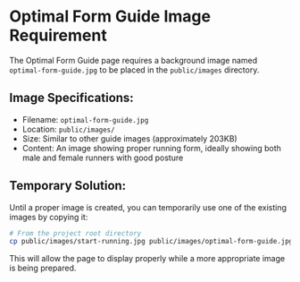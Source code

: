 # Optimal Form Guide Image Requirement

The Optimal Form Guide page requires a background image named `optimal-form-guide.jpg` to be placed in the `public/images` directory.

## Image Specifications:
- Filename: `optimal-form-guide.jpg`
- Location: `public/images/`
- Size: Similar to other guide images (approximately 203KB)
- Content: An image showing proper running form, ideally showing both male and female runners with good posture

## Temporary Solution:
Until a proper image is created, you can temporarily use one of the existing images by copying it:

```bash
# From the project root directory
cp public/images/start-running.jpg public/images/optimal-form-guide.jpg
```

This will allow the page to display properly while a more appropriate image is being prepared.
